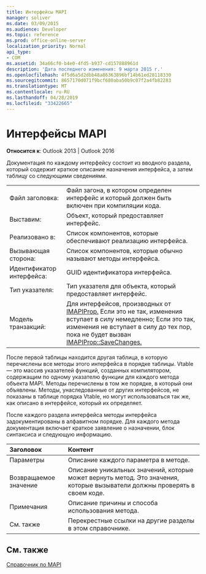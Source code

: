 ```yaml
---
title: Интерфейсы MAPI
manager: soliver
ms.date: 03/09/2015
ms.audience: Developer
ms.topic: reference
ms.prod: office-online-server
localization_priority: Normal
api_type:
- COM
ms.assetid: 34a66cf0-b4e0-4fd5-b937-cd157888961d
description: 'Дата последнего изменения: 9 марта 2015 г.'
ms.openlocfilehash: 4f5d6a5d2dbb48a86363896bf14b61ed28118330
ms.sourcegitcommit: 8657170d071f9bcf680aba50b9c07f2a4fb82283
ms.translationtype: MT
ms.contentlocale: ru-RU
ms.lasthandoff: 04/28/2019
ms.locfileid: "33422665"
---
```

# <a name="mapi-interfaces"></a>Интерфейсы MAPI

  
  
**Относится к**: Outlook 2013 | Outlook 2016 
  
Документация по каждому интерфейсу состоит из вводного раздела, который содержит краткое описание назначения интерфейса, а затем таблицу со следующими сведениями.
  
|||
|:-----|:-----|
|Файл заголовка:  <br/> |Файл загона, в котором определен интерфейс и который должен быть включен при компиляции кода.  <br/> |
|Выставим:  <br/> |Объект, который предоставляет интерфейс.  <br/> |
|Реализовано в:  <br/> |Список компонентов, которые обеспечивают реализацию интерфейса.  <br/> |
|Вызывающая сторона:  <br/> |Список компонентов, которые обычно называют методы интерфейса.  <br/> |
|Идентификатор интерфейса:  <br/> |GUID идентификатора интерфейса.  <br/> |
|Тип указателя:  <br/> |Тип указателя для объекта, который предоставляет интерфейс.  <br/> |
|Модель транзакций:  <br/> |Для интерфейсов, производных от [IMAPIProp.](imapipropiunknown.md) Если это не так, изменения вступает в силу немедленно; Если это так, изменения не вступает в силу до тех пор, пока не будет вызван [IMAPIProp::SaveChanges.](imapiprop-savechanges.md)  <br/> |
   
После первой таблицы находится другая таблица, в которую перечислены все методы этого интерфейса в порядке таблицы. Vtable — это массив указателей функций, созданных компилятором, содержащим по одному указателю функции для каждого метода объекта MAPI. Методы перечислены в том же порядке, в который они объявлены. Методы, унаследованные от других интерфейсов, не показаны в таблице порядка Vtable, но могут использоваться так же, как описано в интерфейсе, который их определяет.
  
После каждого раздела интерфейса методы интерфейса задокументированы в алфавитном порядке. Для каждого метода документация включает краткое заявление о назначении, блок синтаксиса и следующую информацию.
  
|**Заголовок**|**Контент**|
|:-----|:-----|
|Параметры  <br/> |Описание каждого параметра в методе.  <br/> |
|Возвращаемое значение  <br/> |Описание уникальных значений, которые может вернуть метод. Это значения, которые вызыватели должны проверять в своем коде.  <br/> |
|Примечания  <br/> |Описание причины и способа использования метода.  <br/> |
|См. также  <br/> |Перекрестные ссылки на другие разделы в этом справочнике.  <br/> |
   
## <a name="see-also"></a>См. также



[Справочник по MAPI](mapi-reference.md)


